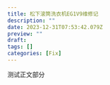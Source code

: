 ```yaml
---
title: 松下滚筒洗衣机EG1V9维修记
description: ""
date: 2023-12-31T07:53:42.079Z
preview: ""
draft: 
tags: []
categories: [Fix]
---
```


测试正文部分
